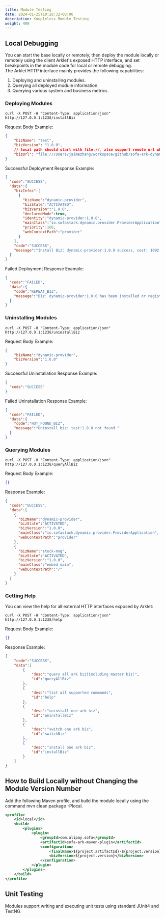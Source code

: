 ```yaml
---
title: Module Testing
date: 2024-01-25T10:28:32+08:00
description: Koupleless Module Testing
weight: 400
---
```


## Local Debugging
You can start the base locally or remotely, then deploy the module locally or remotely using the client Arklet's exposed HTTP interface, and set breakpoints in the module code for local or remote debugging.<br /> The Arklet HTTP interface mainly provides the following capabilities:

1. Deploying and uninstalling modules.
2. Querying all deployed module information.
3. Querying various system and business metrics.

### Deploying Modules
```shell
curl -X POST -H "Content-Type: application/json" http://127.0.0.1:1238/installBiz 
```
Request Body Example: 
```json
{
    "bizName": "test",
    "bizVersion": "1.0.0",
    // local path should start with file://, alse support remote url which can be downloaded
    "bizUrl": "file:///Users/jaimezhang/workspace/github/sofa-ark-dynamic-guides/dynamic-provider/target/dynamic-provider-1.0.0-ark-biz.jar"
}
```
Successful Deployment Response Example:
```json
{
  "code":"SUCCESS",
  "data":{
    "bizInfos":[
      {
        "bizName":"dynamic-provider",
        "bizState":"ACTIVATED",
        "bizVersion":"1.0.0",
        "declaredMode":true,
        "identity":"dynamic-provider:1.0.0",
        "mainClass":"io.sofastack.dynamic.provider.ProviderApplication",
        "priority":100,
        "webContextPath":"provider"
      }
    ],
    "code":"SUCCESS",
    "message":"Install Biz: dynamic-provider:1.0.0 success, cost: 1092 ms, started at: 16:07:47,769"
  }
}
```
Failed Deployment Response Example:
```json
{
  "code":"FAILED",
  "data":{
    "code":"REPEAT_BIZ",
    "message":"Biz: dynamic-provider:1.0.0 has been installed or registered."
  }
}
```

### Uninstalling Modules
```shell
curl -X POST -H "Content-Type: application/json" http://127.0.0.1:1238/uninstallBiz 
```
Request Body Example:
```json
{
    "bizName":"dynamic-provider",
    "bizVersion":"1.0.0"
}
```
Successful Uninstallation Response Example:
```json
{
  "code":"SUCCESS"
}
```
Failed Uninstallation Response Example:
```json
{
  "code":"FAILED",
  "data":{
    "code":"NOT_FOUND_BIZ",
    "message":"Uninstall biz: test:1.0.0 not found."
  }
}
```

### Querying Modules
```shell
curl -X POST -H "Content-Type: application/json" http://127.0.0.1:1238/queryAllBiz 
```
Request Body Example:
```json
{}
```
Response Example:
```json
{
  "code":"SUCCESS",
  "data":[
    {
      "bizName":"dynamic-provider",
      "bizState":"ACTIVATED",
      "bizVersion":"1.0.0",
      "mainClass":"io.sofastack.dynamic.provider.ProviderApplication",
      "webContextPath":"provider"
    },
    {
      "bizName":"stock-mng",
      "bizState":"ACTIVATED",
      "bizVersion":"1.0.0",
      "mainClass":"embed main",
      "webContextPath":"/"
    }
  ]
}
```

### Getting Help
You can view the help for all external HTTP interfaces exposed by Arklet:
```shell
curl -X POST -H "Content-Type: application/json" http://127.0.0.1:1238/help 
```
Request Body Example:
```json
{}
```
Response Example:
```json
{
    "code":"SUCCESS",
    "data":[
        {
            "desc":"query all ark biz(including master biz)",
            "id":"queryAllBiz"
        },
        {
            "desc":"list all supported commands",
            "id":"help"
        },
        {
            "desc":"uninstall one ark biz",
            "id":"uninstallBiz"
        },
        {
            "desc":"switch one ark biz",
            "id":"switchBiz"
        },
        {
            "desc":"install one ark biz",
            "id":"installBiz"
        }
    ]
}
```

## How to Build Locally without Changing the Module Version Number
Add the following Maven profile, and build the module locally using the command mvn clean package -Plocal.
```xml
<profile>
    <id>local</id>
    <build>
        <plugins>
            <plugin>
                <groupId>com.alipay.sofa</groupId>
                <artifactId>sofa-ark-maven-plugin</artifactId>
                <configuration>
                    <finalName>${project.artifactId}-${project.version}</finalName>
                    <bizVersion>${project.version}</bizVersion>
                </configuration>
            </plugin>
        </plugins>
    </build>
</profile>
```

## Unit Testing
Modules support writing and executing unit tests using standard JUnit4 and TestNG.

<br/>
<br/>
